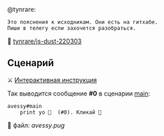 @tynrare: 
```
Это пояснения к исходникам. Они есть на гитхабе. 
Пиши в телегу если захочется разобраться.
```

💽 [tynrare/js-dust-220303](https://github.com/tynrare/js-dust-220303)

## Сценарий

⚔️ [Интерактивная инструкция](https://dust.tynrare.net/dust-220303#avessy_manual)

Так выводится сообщение **#0** в сценарии [main](https://dust.tynrare.net/dust-220303/index.html#main):

``` pug
avessy#main 
	print yo 🍍  (#0). Кликай 🐁
```
📝 файл: *avessy.pug*
